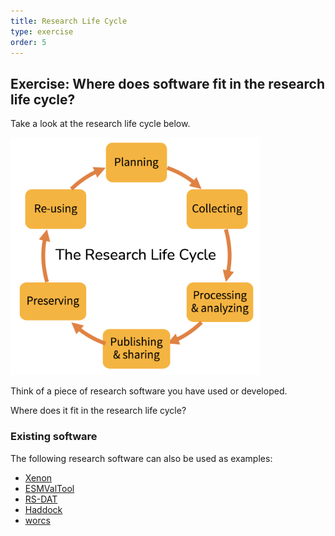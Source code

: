 ```yaml
---
title: Research Life Cycle
type: exercise
order: 5
---
```


## Exercise: Where does software fit in the research life cycle?

Take a look at the research life cycle below.

<img src="media/researchcycle.png" alt="The Research Life Cycle" width="400"/>

Think of a piece of research software you have used or developed.

Where does it fit in the research life cycle?

### Existing software

The following research software can also be used as examples:

- [Xenon](https://research-software-directory.org/software/xenon)
- [ESMValTool](https://research-software-directory.org/software/esmvaltool)
- [RS-DAT](https://research-software-directory.org/projects/rs-dat)
- [Haddock](https://research-software-directory.org/software/haddock3)
- [worcs](https://cjvanlissa.github.io/worcs/index.html)
